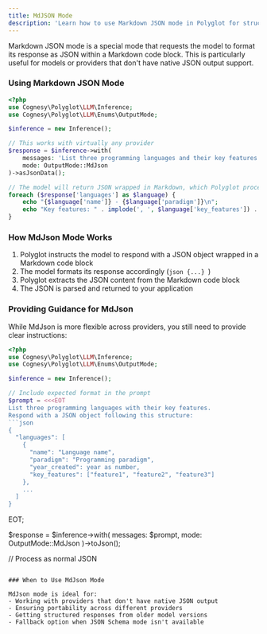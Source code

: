 ```yaml
---
title: MdJSON Mode
description: 'Learn how to use Markdown JSON mode in Polyglot for structured LLM responses.'
---
```



Markdown JSON mode is a special mode that requests the model to format its response as JSON within a Markdown code block. This is particularly useful for models or providers that don't have native JSON output support.

### Using Markdown JSON Mode

```php
<?php
use Cognesy\Polyglot\LLM\Inference;
use Cognesy\Polyglot\LLM\Enums\OutputMode;

$inference = new Inference();

// This works with virtually any provider
$response = $inference->with(
    messages: 'List three programming languages and their key features.',
    mode: OutputMode::MdJson
)->asJsonData();

// The model will return JSON wrapped in Markdown, which Polyglot processes for you
foreach ($response['languages'] as $language) {
    echo "{$language['name']} - {$language['paradigm']}\n";
    echo "Key features: " . implode(', ', $language['key_features']) . "\n\n";
}
```

### How MdJson Mode Works

1. Polyglot instructs the model to respond with a JSON object wrapped in a Markdown code block
2. The model formats its response accordingly (```json {...} ```)
3. Polyglot extracts the JSON content from the Markdown code block
4. The JSON is parsed and returned to your application

### Providing Guidance for MdJson

While MdJson is more flexible across providers, you still need to provide clear instructions:

```php
<?php
use Cognesy\Polyglot\LLM\Inference;
use Cognesy\Polyglot\LLM\Enums\OutputMode;

$inference = new Inference();

// Include expected format in the prompt
$prompt = <<<EOT
List three programming languages with their key features.
Respond with a JSON object following this structure:
```json
{
  "languages": [
    {
      "name": "Language name",
      "paradigm": "Programming paradigm",
      "year_created": year as number,
      "key_features": ["feature1", "feature2", "feature3"]
    },
    ...
  ]
}
```
EOT;

$response = $inference->with(
messages: $prompt,
mode: OutputMode::MdJson
)->toJson();

// Process as normal JSON
```

### When to Use MdJson Mode

MdJson mode is ideal for:
- Working with providers that don't have native JSON output
- Ensuring portability across different providers
- Getting structured responses from older model versions
- Fallback option when JSON Schema mode isn't available
